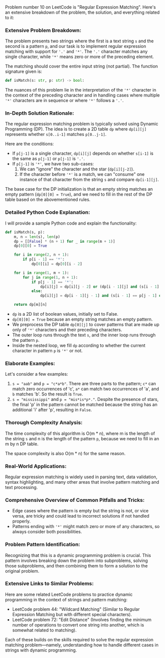 Problem number 10 on LeetCode is "Regular Expression Matching". Here's an extensive breakdown of the problem, the solution, and everything related to it:

### Extensive Problem Breakdown:
The problem presents two strings where the first is a text string `s` and the second is a pattern `p`, and our task is to implement regular expression matching with support for `'.'` and `'*'`. The `'.'` character matches any single character, while `'*'` means zero or more of the preceding element.

The matching should cover the entire input string (not partial). The function signature given is:

```python
def isMatch(s: str, p: str) -> bool:
```

The nuances of this problem lie in the interpretation of the `'*'` character in the context of the preceding character and in handling cases where multiple `'*'` characters are in sequence or where `'*'` follows a `'.'`.

### In-Depth Solution Rationale:
The regular expression matching problem is typically solved using Dynamic Programming (DP). The idea is to create a 2D table `dp` where `dp[i][j]` represents whether `s[0..i-1]` matches `p[0..j-1]`.

Here are the conditions:
- If `p[j-1]` is a single character, `dp[i][j]` depends on whether `s[i-1]` is the same as `p[j-1]` or `p[j-1]` is `'.'`.
- If `p[j-1]` is `'*'`, we have two sub-cases:
  1. We can "ignore" the character and the star (`dp[i][j-2]`).
  2. If the character before `'*'` is a match, we can "consume" one instance of that character from the string `s` and compare `dp[i-1][j]`.

The base case for the DP initialization is that an empty string matches an empty pattern (`dp[0][0] = True`), and we need to fill in the rest of the DP table based on the abovementioned rules.

### Detailed Python Code Explanation:
I will provide a sample Python code and explain the functionality:

```python
def isMatch(s, p):
    m, n = len(s), len(p)
    dp = [[False] * (n + 1) for _ in range(m + 1)]
    dp[0][0] = True

    for i in range(2, n + 1):
        if p[i - 1] == '*':
            dp[0][i] = dp[0][i - 2]

    for i in range(1, m + 1):
        for j in range(1, n + 1):
            if p[j - 1] == '*':
                dp[i][j] = dp[i][j - 2] or (dp[i - 1][j] and (s[i - 1] == p[j - 2] or p[j - 2] == '.'))
            else:
                dp[i][j] = dp[i - 1][j - 1] and (s[i - 1] == p[j - 1] or p[j - 1] == '.')

    return dp[m][n]
```

- `dp` is a 2D list of boolean values, initially set to False.
- `dp[0][0] = True` because an empty string matches an empty pattern.
- We preprocess the DP table `dp[0][j]` to cover patterns that are made up only of `'*'` characters and their preceding characters.
- The outer loop runs through the text `s`, and the inner loop runs through the pattern `p`.
- Inside the nested loop, we fill `dp` according to whether the current character in pattern `p` is `'*'` or not.

### Elaborate Examples:
Let's consider a few examples:
1. `s = "aab"` and `p = "c*a*b"`. There are three parts to the pattern; `c*` can match zero occurrences of 'c', `a*` can match two occurrences of 'a', and `b` matches 'b'. So the result is `True`.
2. `s = "mississippi"` and `p = "mis*is*p*."`. Despite the presence of stars, the final 'p' in the pattern cannot be matched because the string has an additional 'i' after 'p', resulting in `False`.

### Thorough Complexity Analysis:
The time complexity of this algorithm is O(m * n), where m is the length of the string `s` and n is the length of the pattern `p`, because we need to fill in an m by n DP table.

The space complexity is also O(m * n) for the same reason.

### Real-World Applications:
Regular expression matching is widely used in parsing text, data validation, syntax highlighting, and many other areas that involve pattern matching and text processing.

### Comprehensive Overview of Common Pitfalls and Tricks:
- Edge cases where the pattern is empty but the string is not, or vice versa, are tricky and could lead to incorrect solutions if not handled properly.
- Patterns ending with `'*'` might match zero or more of any characters, so always consider both possibilities.

### Problem Pattern Identification:
Recognizing that this is a dynamic programming problem is crucial. This pattern involves breaking down the problem into subproblems, solving those subproblems, and then combining them to form a solution to the original problem.

### Extensive Links to Similar Problems:
Here are some related LeetCode problems to practice dynamic programming in the context of strings and pattern matching:
- LeetCode problem 44: "Wildcard Matching" (Similar to Regular Expression Matching but with different special characters).
- LeetCode problem 72: "Edit Distance" (Involves finding the minimum number of operations to convert one string into another, which is somewhat related to matching).

Each of these builds on the skills required to solve the regular expression matching problem—namely, understanding how to handle different cases in strings with dynamic programming.